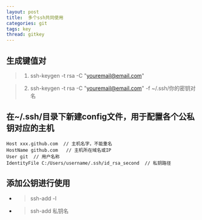 ```yaml
---
layout: post
title:  多个ssh共同使用
categories: git
tags: key
thread: gitkey
---
```


## 生成键值对
> 1. ssh-keygen -t rsa -C "youremail@email.com"

> 2. ssh-keygen -t rsa -C "youremail@email.com" -f ~/.ssh/你的密钥对名

## 在~/.ssh/目录下新建config文件，用于配置各个公私钥对应的主机
```
Host xxx.github.com  // 主机名字，不能重名
HostName github.com   // 主机所在域名或IP
User git  // 用户名称
IdentityFile C:/Users/username/.ssh/id_rsa_second  // 私钥路径
```

## 添加公钥进行使用
* > ssh-add -l
* > ssh-add 私钥名